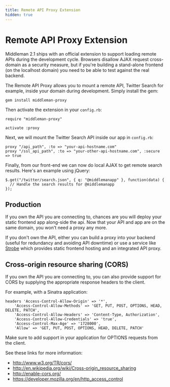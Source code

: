 ```yaml
---
title: Remote API Proxy Extension
hidden: true
---
```


# Remote API Proxy Extension

Middleman 2.1 ships with an official extension to support loading remote APIs during the development cycle. Browsers disallow AJAX request cross-domain as a security measure, but if you're building a stand-alone frontend (on the localhost domain) you need to be able to test against the real backend.

The Remote API Proxy allows you to mount a remote API, Twitter Search for example, inside your domain during development. Simply install the gem:

    gem install middleman-proxy

Then activate the extension in your `config.rb`:

    require "middleman-proxy"
    
    activate :proxy

Next, we will mount the Twitter Search API inside our app in `config.rb`:

    proxy "/api_path", :to => "your-api-hostname.com"
    proxy "/ssl_api_path", :to => "your-other-api-hostname.com", :secure => true

Finally, from our front-end we can now do local AJAX to get remote search results. Here's an example using jQuery:

    $.get("/twitter/search.json", { q: "@middlemanapp" }, function(data) {
      // Handle the search results for @middlemanapp
    });


## Production

If you own the API you are connecting to, chances are you will deploy your static frontend app along-side the api. Now that your API and app are on the same domain, you won't need a proxy any more.

If you don't own the API, either you can build a proxy into your backend (useful for redundancy and avoiding API downtime) or use a service like [Strobe] which provides static frontend hosting and an integrated API proxy.

[Strobe]: http://www.strobecorp.com/


## Cross-origin resource sharing (CORS)

If you own the API you are connecting to, you can also provide support for CORS by supplying the appropriate response headers to the client.

For example, with a Sinatra application:

    headers 'Access-Control-Allow-Origin' => '*',
        'Access-Control-Allow-Methods' => 'GET, PUT, POST, OPTIONS, HEAD, DELETE, PATCH',
        'Access-Control-Allow-Headers' => 'Content-Type, Authorization',
        'Access-Control-Allow-Credentials' => 'true',
        'Access-Control-Max-Age' => '1728000',
        'Allow' => 'GET, PUT, POST, OPTIONS, HEAD, DELETE, PATCH'

Make sure to add support in your application for OPTIONS requests from the client.

See these links for more information:

* http://www.w3.org/TR/cors/
* http://en.wikipedia.org/wiki/Cross-origin_resource_sharing
* http://enable-cors.org/
* https://developer.mozilla.org/en/http_access_control
